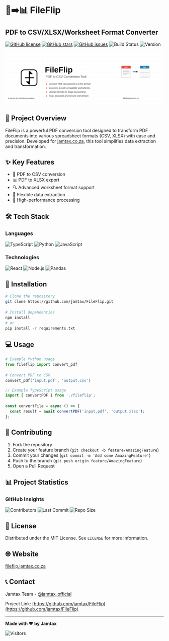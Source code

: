 # 📄➡️📊 FileFlip

## PDF to CSV/XLSX/Worksheet Format Converter

[![GitHub license](https://img.shields.io/github/license/jamtax/FileFlip?color=blue)](https://github.com/jamtax/FileFlip/blob/main/LICENSE)
[![GitHub stars](https://img.shields.io/github/stars/jamtax/FileFlip)](https://github.com/jamtax/FileFlip/stargazers)
[![GitHub issues](https://img.shields.io/github/issues/jamtax/FileFlip)](https://github.com/jamtax/FileFlip/issues)
![Build Status](https://img.shields.io/badge/build-passing-brightgreen)
![Version](https://img.shields.io/badge/version-0.1.0-blue)

![FileFlip Banner](https://raw.githubusercontent.com/jamtax/FileFlip/dc266a3a1fe109e261488d99a222ab5430476a4d/frontend/public/assets/fileflip-hero-banner.svg)

## 🚀 Project Overview

FileFlip is a powerful PDF conversion tool designed to transform PDF documents into various spreadsheet formats (CSV, XLSX) with ease and precision. Developed for [jamtax.co.za](https://jamtax.co.za), this tool simplifies data extraction and transformation.

## ✨ Key Features

- 📄 PDF to CSV conversion
- 📊 PDF to XLSX export
- 🔍 Advanced worksheet format support
- 🧩 Flexible data extraction
- 🚀 High-performance processing

## 🛠 Tech Stack

### Languages
![TypeScript](https://img.shields.io/badge/TypeScript-72.5%25-blue?logo=typescript)
![Python](https://img.shields.io/badge/Python-20.1%25-yellow?logo=python)
![JavaScript](https://img.shields.io/badge/JavaScript-6.5%25-green?logo=javascript)

### Technologies
![React](https://img.shields.io/badge/React-Frontend-blue?logo=react)
![Node.js](https://img.shields.io/badge/Node.js-Backend-green?logo=node.js)
![Pandas](https://img.shields.io/badge/Pandas-Data%20Processing-blue?logo=pandas)

## 🔧 Installation

```bash
# Clone the repository
git clone https://github.com/jamtax/FileFlip.git

# Install dependencies
npm install
# or
pip install -r requirements.txt
```

## 💻 Usage

```python
# Example Python usage
from fileflip import convert_pdf

# Convert PDF to CSV
convert_pdf('input.pdf', 'output.csv')
```

```typescript
// Example TypeScript usage
import { convertPDF } from './fileflip';

const convertFile = async () => {
  const result = await convertPDF('input.pdf', 'output.xlsx');
};
```

## 🤝 Contributing

1. Fork the repository
2. Create your feature branch (`git checkout -b feature/AmazingFeature`)
3. Commit your changes (`git commit -m 'Add some AmazingFeature'`)
4. Push to the branch (`git push origin feature/AmazingFeature`)
5. Open a Pull Request

## 📊 Project Statistics

### GitHub Insights
![Contributors](https://img.shields.io/github/contributors/jamtax/FileFlip)
![Last Commit](https://img.shields.io/github/last-commit/jamtax/FileFlip)
![Repo Size](https://img.shields.io/github/repo-size/jamtax/FileFlip)

## 📜 License

Distributed under the MIT License. See `LICENSE` for more information.

## 🌐 Website

[fileflip.jamtax.co.za](https://fileflip.jamtax.co.za)

## 📞 Contact

Jamtax Team - [@jamtax_official](https://twitter.com/jamtax_official)

Project Link: [https://github.com/jamtax/FileFlip](https://github.com/jamtax/FileFlip)

---

**Made with ❤️ by Jamtax**

![Visitors](https://visitor-badge.laobi.icu/badge?page_id=jamtax.FileFlip)

